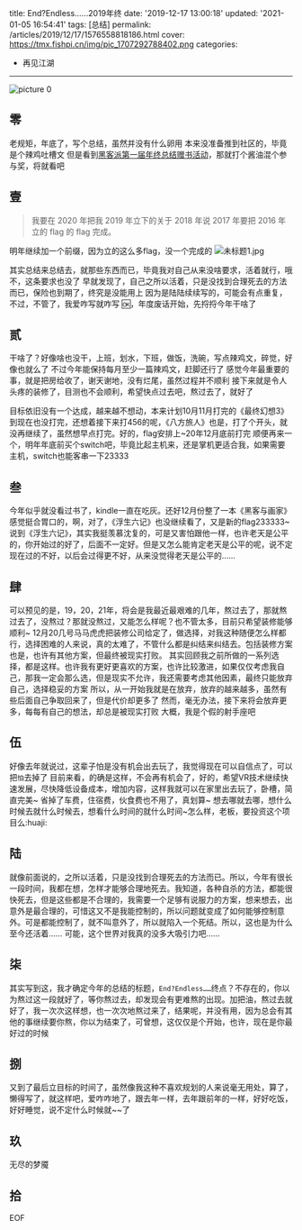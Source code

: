title: End?Endless……2019年终
date: '2019-12-17 13:00:18'
updated: '2021-01-05 16:54:41'
tags: [总结]
permalink: /articles/2019/12/17/1576558818186.html
cover: https://tmx.fishpi.cn/img/pic_1707292788402.png
categories: 
- 再见江湖

---
![picture 0](https://tmx.fishpi.cn/img/pic_1707292788402.png)  

<!-- require APlayer -->

<link rel="stylesheet" href="https://fastly.jsdelivr.net/npm/aplayer/dist/APlayer.min.css">  
<script src="https://fastly.jsdelivr.net/npm/aplayer/dist/APlayer.min.js"></script>  
<!-- require MetingJS -->  
<script src="https://fastly.jsdelivr.net/npm/meting@2/dist/Meting.min.js"></script>

<meting-js  
server="netease"  
type="song"  
id="1409322717">
</meting-js>

## 零

老规矩，年底了，写个总结，虽然并没有什么卵用
本来没准备推到社区的，毕竟是个辣鸡吐槽文
但是看到[黑客派第一届年终总结赠书活动](https://hacpai.com/article/1577537173858)，那就打个酱油混个参与奖，将就看吧

## 壹

> 我要在 2020 年把我 2019 年立下的关于 2018 年说 2017 年要把 2016 年立的 flag 的 flag 完成。

明年继续加一个前缀，因为立的这么多flag，没一个完成的
![未标题1.jpg](https://tmx.fishpi.cn/img/20210104120157302.jpg)

其实总结来总结去，就那些东西而已，毕竟我对自己从来没啥要求，活着就行，哦不，这条要求也没了
早就发现了，自己之所以活着，只是没找到合理死去的方法而已，保险也到期了，终究是没能用上
因为是陆陆续续写的，可能会有点重复，不过，不管了，我爱咋写就咋写
🆗，年度废话开始，先捋捋今年干啥了

## 贰

干啥了？好像啥也没干，上班，划水，下班，做饭，洗碗，写点辣鸡文，碎觉，好像也就么了
不过今年能保持每月至少一篇辣鸡文，赶脚还行了
感觉今年最重要的事，就是把房给收了，谢天谢地，没有烂尾，虽然过程并不顺利
接下来就是令人头疼的装修了，目测也不会顺利，希望快点过去吧，熬过去了，就好了

目标依旧没有一个达成，越来越不想动，本来计划10月11月打完的《最终幻想3》到现在也没打完，还想着接下来打456的呢，《八方旅人》也是，打了个开头，就没再继续了，虽然想早点打完。好的，flag安排上~20年12月底前打完
顺便再来一个，明年年底前买个switch吧，毕竟比起主机来，还是掌机更适合我，如果需要主机，switch也能客串一下23333

## 叁

今年似乎就没看过书了，kindle一直在吃灰。还好12月份整了一本《黑客与画家》感觉挺合胃口的，啊，对了，《浮生六记》也没继续看了，又是新的flag233333~说到《浮生六记》，其实我挺羡慕沈复的，可是又害怕跟他一样，也许老天是公平的，你开始过的好了，后面不一定好。但是又怎么能肯定老天是公平的呢，说不定现在过的不好，以后会过得更不好，从来没觉得老天是公平的……

## 肆

可以预见的是，19，20，21年，将会是我最近最艰难的几年，熬过去了，那就熬过去了，没熬过？那就没熬过，又能怎么样呢？也不管太多，目前只希望装修能够顺利~
12月20几号马马虎虎把装修公司给定了，做选择，对我这种随便怎么样都行，选择困难的人来说，真的太难了，不管什么都是纠结来纠结去。包括装修方案也是，也许有其他方案，但最终被现实打败。
其实回顾我之前所做的一系列选择，都是这样。也许我有更好更喜欢的方案，也许比较激进，如果仅仅考虑我自己，那我一定会那么选，但是现实不允许，我还需要考虑其他因素，最终只能放弃自己，选择稳妥的方案
所以，从一开始我就是在放弃，放弃的越来越多，虽然有些后面自己争取回来了，但是代价却更多了
然而，毫无办法，接下来将会放弃更多，每每有自己的想法，却总是被现实打败
大概，我是个假的射手座吧

## 伍

好像去年就说过，这辈子怕是没有机会出去玩了，我觉得现在可以自信点了，可以把`怕`去掉了
目前来看，的确是这样，不会再有机会了，好的，希望VR技术继续快速发展，尽快降低设备成本，增加内容，这样我就可以在家里出去玩了，卧槽，简直完美~ 省掉了车费，住宿费，伙食费也不用了，真划算~ 想去哪就去哪，想什么时候去就什么时候去，想看什么时间的就什么时间~怎么样，老板，要投资这个项目么:huaji:

## 陆

就像前面说的，之所以活着，只是没找到合理死去的方法而已。所以，今年有很长一段时间，我都在想，怎样才能够合理地死去。我知道，各种自杀的方法，都能很快死去，但是这些都是不合理的，我需要一个足够有说服力的方案，想来想去，出意外是最合理的，可惜这又不是我能控制的，所以问题就变成了如何能够控制意外。可是都能控制了，就不叫意外了，所以就陷入一个死结。所以，这也是为什么至今还活着……
可能，这个世界对我真的没多大吸引力吧……

## 柒

其实写到这，我才确定今年的总结的标题，`End?Endless……`终点？不存在的，你以为熬过这一段就好了，等你熬过去，却发现会有更难熬的出现。加把油，熬过去就好了，我一次次这样想，也一次次地熬过来了，结果呢，并没有用，因为总会有其他的事继续要你熬，你以为结束了，可曾想，这仅仅是个开始，也许，现在是你最好过的时候

## 捌

又到了最后立目标的时间了，虽然像我这种不喜欢规划的人来说毫无用处，算了，懒得写了，就这样吧，爱咋咋地了，跟去年一样，去年跟前年的一样，好好吃饭，好好睡觉，说不定什么时候就~~了

## 玖

无尽的梦魇

## 拾

EOF

